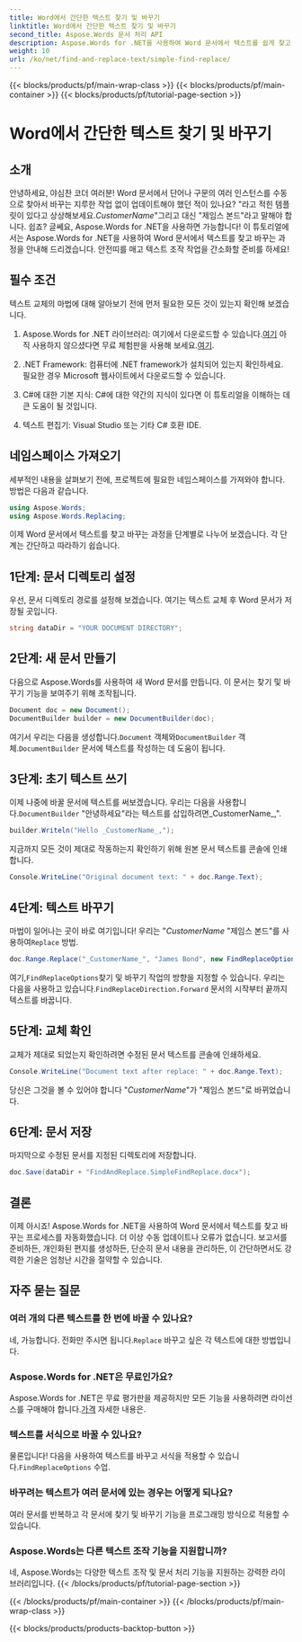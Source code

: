 ```yaml
---
title: Word에서 간단한 텍스트 찾기 및 바꾸기
linktitle: Word에서 간단한 텍스트 찾기 및 바꾸기
second_title: Aspose.Words 문서 처리 API
description: Aspose.Words for .NET을 사용하여 Word 문서에서 텍스트를 쉽게 찾고 바꾸는 방법을 알아보세요. 단계별 가이드가 포함되어 있습니다.
weight: 10
url: /ko/net/find-and-replace-text/simple-find-replace/
---
```


{{< blocks/products/pf/main-wrap-class >}}
{{< blocks/products/pf/main-container >}}
{{< blocks/products/pf/tutorial-page-section >}}

# Word에서 간단한 텍스트 찾기 및 바꾸기

## 소개

안녕하세요, 야심찬 코더 여러분! Word 문서에서 단어나 구문의 여러 인스턴스를 수동으로 찾아서 바꾸는 지루한 작업 없이 업데이트해야 했던 적이 있나요? "라고 적힌 템플릿이 있다고 상상해보세요._CustomerName_"그리고 대신 "제임스 본드"라고 말해야 합니다. 쉽죠? 글쎄요, Aspose.Words for .NET을 사용하면 가능합니다! 이 튜토리얼에서는 Aspose.Words for .NET을 사용하여 Word 문서에서 텍스트를 찾고 바꾸는 과정을 안내해 드리겠습니다. 안전띠를 매고 텍스트 조작 작업을 간소화할 준비를 하세요!

## 필수 조건

텍스트 교체의 마법에 대해 알아보기 전에 먼저 필요한 모든 것이 있는지 확인해 보겠습니다.

1.  Aspose.Words for .NET 라이브러리: 여기에서 다운로드할 수 있습니다.[여기](https://releases.aspose.com/words/net/) 아직 사용하지 않으셨다면 무료 체험판을 사용해 보세요.[여기](https://releases.aspose.com/).

2. .NET Framework: 컴퓨터에 .NET framework가 설치되어 있는지 확인하세요. 필요한 경우 Microsoft 웹사이트에서 다운로드할 수 있습니다.

3. C#에 대한 기본 지식: C#에 대한 약간의 지식이 있다면 이 튜토리얼을 이해하는 데 큰 도움이 될 것입니다.

4. 텍스트 편집기: Visual Studio 또는 기타 C# 호환 IDE.

## 네임스페이스 가져오기

세부적인 내용을 살펴보기 전에, 프로젝트에 필요한 네임스페이스를 가져와야 합니다. 방법은 다음과 같습니다.

```csharp
using Aspose.Words;
using Aspose.Words.Replacing;
```

이제 Word 문서에서 텍스트를 찾고 바꾸는 과정을 단계별로 나누어 보겠습니다. 각 단계는 간단하고 따라하기 쉽습니다.

## 1단계: 문서 디렉토리 설정

우선, 문서 디렉토리 경로를 설정해 보겠습니다. 여기는 텍스트 교체 후 Word 문서가 저장될 곳입니다.

```csharp
string dataDir = "YOUR DOCUMENT DIRECTORY";
```

## 2단계: 새 문서 만들기

다음으로 Aspose.Words를 사용하여 새 Word 문서를 만듭니다. 이 문서는 찾기 및 바꾸기 기능을 보여주기 위해 조작됩니다.

```csharp
Document doc = new Document();
DocumentBuilder builder = new DocumentBuilder(doc);
```

 여기서 우리는 다음을 생성합니다.`Document` 객체와`DocumentBuilder` 객체.`DocumentBuilder` 문서에 텍스트를 작성하는 데 도움이 됩니다.

## 3단계: 초기 텍스트 쓰기

 이제 나중에 바꿀 문서에 텍스트를 써보겠습니다. 우리는 다음을 사용합니다.`DocumentBuilder` "안녕하세요"라는 텍스트를 삽입하려면_CustomerName_,".

```csharp
builder.Writeln("Hello _CustomerName_,");
```

지금까지 모든 것이 제대로 작동하는지 확인하기 위해 원본 문서 텍스트를 콘솔에 인쇄합니다.

```csharp
Console.WriteLine("Original document text: " + doc.Range.Text);
```

## 4단계: 텍스트 바꾸기

마법이 일어나는 곳이 바로 여기입니다! 우리는 "_CustomerName_ "제임스 본드"를 사용하여`Replace` 방법. 

```csharp
doc.Range.Replace("_CustomerName_", "James Bond", new FindReplaceOptions(FindReplaceDirection.Forward));
```

 여기,`FindReplaceOptions`찾기 및 바꾸기 작업의 방향을 지정할 수 있습니다. 우리는 다음을 사용하고 있습니다.`FindReplaceDirection.Forward` 문서의 시작부터 끝까지 텍스트를 바꿉니다.

## 5단계: 교체 확인

교체가 제대로 되었는지 확인하려면 수정된 문서 텍스트를 콘솔에 인쇄하세요.

```csharp
Console.WriteLine("Document text after replace: " + doc.Range.Text);
```

당신은 그것을 볼 수 있어야 합니다 "_CustomerName_"가 "제임스 본드"로 바뀌었습니다.

## 6단계: 문서 저장

마지막으로 수정된 문서를 지정된 디렉토리에 저장합니다.

```csharp
doc.Save(dataDir + "FindAndReplace.SimpleFindReplace.docx");
```

## 결론

이제 아시죠! Aspose.Words for .NET을 사용하여 Word 문서에서 텍스트를 찾고 바꾸는 프로세스를 자동화했습니다. 더 이상 수동 업데이트나 오류가 없습니다. 보고서를 준비하든, 개인화된 편지를 생성하든, 단순히 문서 내용을 관리하든, 이 간단하면서도 강력한 기술은 엄청난 시간을 절약할 수 있습니다.

## 자주 묻는 질문

### 여러 개의 다른 텍스트를 한 번에 바꿀 수 있나요?
 네, 가능합니다. 전화만 주시면 됩니다.`Replace` 바꾸고 싶은 각 텍스트에 대한 방법입니다.

### Aspose.Words for .NET은 무료인가요?
Aspose.Words for .NET은 무료 평가판을 제공하지만 모든 기능을 사용하려면 라이선스를 구매해야 합니다.[가격](https://purchase.aspose.com/buy) 자세한 내용은.

### 텍스트를 서식으로 바꿀 수 있나요?
 물론입니다! 다음을 사용하여 텍스트를 바꾸고 서식을 적용할 수 있습니다.`FindReplaceOptions` 수업.

### 바꾸려는 텍스트가 여러 문서에 있는 경우는 어떻게 되나요?
여러 문서를 반복하고 각 문서에 찾기 및 바꾸기 기능을 프로그래밍 방식으로 적용할 수 있습니다.

### Aspose.Words는 다른 텍스트 조작 기능을 지원합니까?
네, Aspose.Words는 다양한 텍스트 조작 및 문서 처리 기능을 지원하는 강력한 라이브러리입니다.
{{< /blocks/products/pf/tutorial-page-section >}}

{{< /blocks/products/pf/main-container >}}
{{< /blocks/products/pf/main-wrap-class >}}

{{< blocks/products/products-backtop-button >}}

